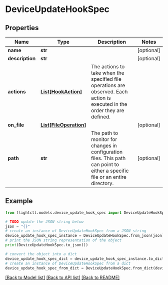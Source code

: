 # DeviceUpdateHookSpec


## Properties

Name | Type | Description | Notes
------------ | ------------- | ------------- | -------------
**name** | **str** |  | [optional] 
**description** | **str** |  | [optional] 
**actions** | [**List[HookAction]**](HookAction.md) | The actions to take when the specified file operations are observed. Each action is executed in the order they are defined. | 
**on_file** | [**List[FileOperation]**](FileOperation.md) |  | [optional] 
**path** | **str** | The path to monitor for changes in configuration files. This path can point to either a specific file or an entire directory. | [optional] 

## Example

```python
from flightctl.models.device_update_hook_spec import DeviceUpdateHookSpec

# TODO update the JSON string below
json = "{}"
# create an instance of DeviceUpdateHookSpec from a JSON string
device_update_hook_spec_instance = DeviceUpdateHookSpec.from_json(json)
# print the JSON string representation of the object
print(DeviceUpdateHookSpec.to_json())

# convert the object into a dict
device_update_hook_spec_dict = device_update_hook_spec_instance.to_dict()
# create an instance of DeviceUpdateHookSpec from a dict
device_update_hook_spec_from_dict = DeviceUpdateHookSpec.from_dict(device_update_hook_spec_dict)
```
[[Back to Model list]](../README.md#documentation-for-models) [[Back to API list]](../README.md#documentation-for-api-endpoints) [[Back to README]](../README.md)


